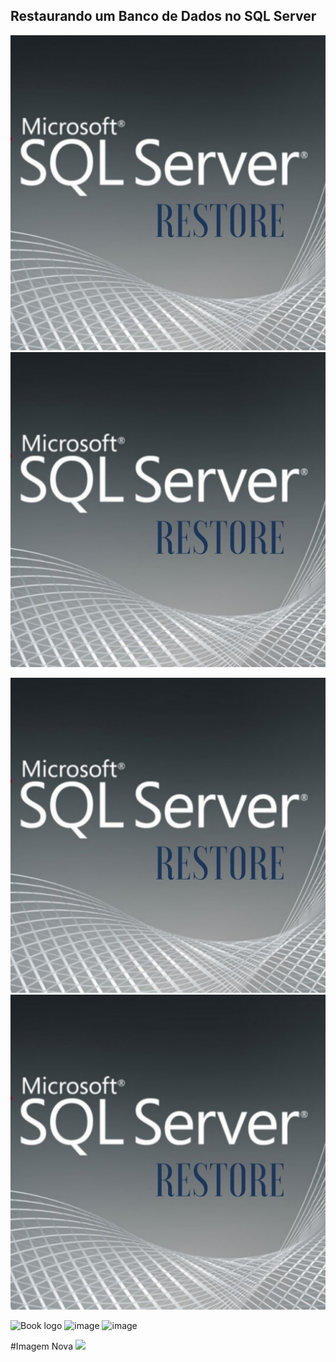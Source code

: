 ## Restaurando um Banco de Dados no SQL Server

<img src="https://github.com/fernandosrando/restore/blob/main/Restore/1.png">
<img src="/Restore/1.png">

![image](https://github.com/fernandosrando/restore/blob/main/Restore/1.png "Teste")
![image](/Restore/1.png "Teste 2")

![Book logo](/least-github-pages/assets/logo.png)
![image](/restore/blob/main/Restore/1.png)
![image](/restore/Restore/1.png)

#Imagem Nova
<img src="http://www.consuminglinkeddata.org//img/sql_server_2016_restore_a_database.jpg">

